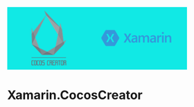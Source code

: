 <img src="docs/banner.png" alt="Xamarin.CocosCreator banner" height="145" >


# Xamarin.CocosCreator #